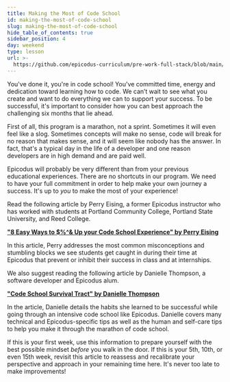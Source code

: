 ```yaml
---
title: Making the Most of Code School
id: making-the-most-of-code-school
slug: making-the-most-of-code-school
hide_table_of_contents: true
sidebar_position: 4
day: weekend
type: lesson
url: >-
  https://github.com/epicodus-curriculum/pre-work-full-stack/blob/main/0d_making_the_most_of_code_school.md
---
```


You've done it, you're in code school! You've committed time, energy and dedication toward learning how to code. We can’t wait to see what you create and want to do everything we can to support your success. To be successful, it's important to consider how you can best approach the challenging six months that lie ahead.

First of all, this program is a marathon, not a sprint. Sometimes it will even feel like a slog. Sometimes concepts will make no sense, code will break for no reason that makes sense, and it will seem like nobody has the answer. In fact, that's a typical day in the life of a developer and one reason developers are in high demand and are paid well.

Epicodus will probably be very different than from your previous educational experiences. There are no shortcuts in our program. We need to have your full commitment in order to help make your own journey a success. It's up to _you_ to make the most of your experience!

Read the following article by Perry Eising, a former Epicodus instructor who has worked with students at Portland Community College, Portland State University, and Reed College. 

**<span class="glyphicon glyphicon-link"></span> ["8 Easy Ways to $%^& Up your Code School Experience" by Perry Eising](https://www.linkedin.com/pulse/8-easy-ways-up-your-code-school-experience-perry-eising)**

In this article, Perry addresses the most common misconceptions and stumbling blocks we see students get caught in during their time at Epicodus that prevent or inhibit their success in class and at internships.

We also suggest reading the following article by Danielle Thompson, a software developer and Epicodus alum. 

**<span class="glyphicon glyphicon-link"></span> ["Code School Survival Tract" by Danielle Thompson](https://danitcodes.medium.com/code-school-survival-tract-9930cab2f9a8)**

In the article, Danielle details the habits she learned to be successful while going through an intensive code school like Epicodus. Danielle covers many technical and Epicodus-specific tips as well as the human and self-care tips to help you make it through the marathon of code school.

If this is your first week, use this information to prepare yourself with the best possible mindset _before_ you walk in the door. If this is your 5th, 10th, or even 15th week, revisit this article to reassess and recalibrate your perspective and approach in your remaining time here. It's never too late to make improvements!